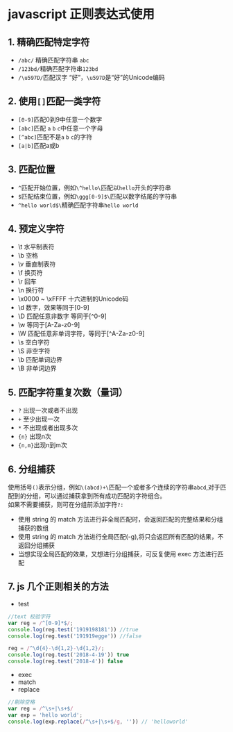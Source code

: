 # javascript 正则表达式使用
## 1. 精确匹配特定字符
* `/abc/` 精确匹配字符串 `abc`
* `/123bd/`精确匹配字符串`123bd`
* `/\u597D/`匹配汉字 “好”，`\u597D`是“好”的Unicode编码

## 2. 使用`[]`匹配一类字符
* `[0-9]`匹配0到9中任意一个数字
* `[abc]`匹配 `a` `b` `c`中任意一个字母
* `[^abc]`匹配不是`a` `b` `c`的字符
* `[a|b]`匹配a或b

## 3. 匹配位置
* `^`匹配开始位置，例如`\^hello\`匹配以`hello`开头的字符串
* `$`匹配结束位置，例如`\ggg[0-9]$\`匹配以数字结尾的字符串
* `^hello world$\`精确匹配字符串`hello world`

## 4. 预定义字符
* \t 水平制表符
* \b 空格
* \v 垂直制表符
* \f 换页符
* \r 回车
* \n 换行符
* \x0000 ~ \xFFFF 十六进制的Unicode码
* \d 数字，效果等同于[0-9]
* \D 匹配任意非数字 等同于[^0-9]
* \w 等同于[A-Za-z0-9]
* \W 匹配任意非单词字符，等同于[^A-Za-z0-9]
* \s 空白字符
* \S 非空字符
* \b 匹配单词边界
* \B 非单词边界

## 5. 匹配字符重复次数（量词）
* `?` 出现一次或者不出现
* `+` 至少出现一次
* `*` 不出现或者出现多次
* `{n}` 出现n次
* `{n,m}`出现n到m次

## 6. 分组捕获
使用括号`()`表示分组，例如`\(abcd)+\`匹配一个或者多个连续的字符串`abcd`,对于匹配到的分组，可以通过捕获拿到所有成功匹配的字符组合。  
如果不需要捕获，则可在分组前添加字符`?:` 
* 使用 string 的 match 方法进行非全局匹配时，会返回匹配的完整结果和分组捕获的数组
* 使用 string 的 match 方法进行全局匹配(-g),将只会返回所有匹配的结果，不返回分组捕获
* 当想实现全局匹配的效果，又想进行分组捕获，可反复使用 exec 方法进行匹配

## 7. js 几个正则相关的方法
* test
```javascript
//text 校验字符
var reg = /^[0-9]*$/;
console.log(reg.test('1919198181')) //true
console.log(reg.test('191919egge')) //false

reg = /^\d{4}-\d{1,2}-\d{1,2}/;
console.log(reg.test('2018-4-19')) true
console.log(reg.test('2018-4')) false
```
* exec
* match
* replace
```javascript
//剔除空格
var reg = /^\s+|\s+$/
var exp = 'hello world';
console.log(exp.replace(/^\s+|\s+$/g, '')) // 'helloworld'
```

